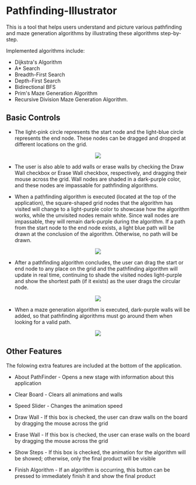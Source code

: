 # Pathfinding-Illustrator
This is a tool that helps users understand and picture various pathfinding and maze generation algorithms by illustrating these algorithms step-by-step. 

Implemented algorithms include:
- Dijkstra's Algorithm
- A* Search
- Breadth-First Search 
- Depth-First Search
- Bidirectional BFS
- Prim's Maze Generation Algorithm
- Recursive Division Maze Generation Algorithm.

## Basic Controls
- The light-pink circle represents the start node and the light-blue circle represents the end node. These nodes can be dragged and dropped at different locations on the grid. 

<p align = "center">
  <img src = "https://user-images.githubusercontent.com/63945057/87722510-12dc1f80-c76d-11ea-9d89-3d1c06905fca.png">
</p>       
  
- The user is also able to add walls or erase walls by checking the Draw Wall checkbox or Erase Wall checkbox, respectively, and dragging their mouse across the grid. Wall nodes are shaded in a dark-purple color, and these nodes are impassable for pathfinding algorithms.

- When a pathfinding algorithm is executed (located at the top of the application), the square-shaped grid nodes that the algorithm has visited will change to a light-purple color to showcase how the algorithm works, while the unvisited nodes remain white. Since wall nodes are impassable, they will remain dark-purple during the algorithm. If a path from the start node to the end node exists, a light blue path will be drawn at the conclusion of the algorithm. Otherwise, no path will be drawn.

<p align = "center">
  <img src = "https://user-images.githubusercontent.com/63945057/87724448-58e6b280-c770-11ea-93b9-3d0485f45656.gif">
</p>

- After a pathfinding algorithm concludes, the user can drag the start or end node to any place on the grid and the pathfinding algorithm will update in real time, continuing to shade the visited nodes light-purple and show the shortest path (if it exists) as the user drags the circular node.

<p align="center">
  <img src="https://user-images.githubusercontent.com/63945057/87723357-90ecf600-c76e-11ea-83fb-fa8fb96d596a.gif">
</p>

- When a maze generation algorithm is executed, dark-purple walls will be added, so that pathfinding algorithms must go around them when looking for a valid path.

<p align="center">
  <img src="https://user-images.githubusercontent.com/63945057/87723092-1fad4300-c76e-11ea-8dca-6d277a7240e7.gif">
</p>


## Other Features
The folowing extra features are included at the bottom of the application.

- <p> About PathFinder - Opens a new stage with information about this application </p>
- <p> Clear Board - Clears all animations and walls </p>
- <p> Speed Slider - Changes the animation speed </p>
- <p> Draw Wall - If this box is checked, the user can draw walls on the board by dragging the mouse across the grid </p>
- <p> Erase Wall - If this box is checked, the user can erase walls on the board by dragging the mouse across the grid </p>
- <p> Show Steps - If this box is checked, the animation for the algorithm will be showed; otherwise, only the final product will be visible </p>
- <p> Finish Algorithm - If an algorithm is occurring, this button can be pressed to immediately finish it and show the final product </p>
